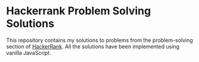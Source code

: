 # Hackerrank Problem Solving Solutions

This repository contains my solutions to problems from the problem-solving section of [HackerRank](https://www.hackerrank.com/domains/algorithms?filters%5Bstatus%5D%5B%5D=solved&badge_type=problem-solving). All the solutions have been implemented using vanilla JavaScript.
